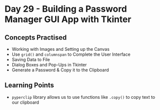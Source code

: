 # Day 29 - Building a Password Manager GUI App with Tkinter
## Concepts Practised
* Working with Images and Setting up the Canvas
* Use `grid()` and `columnspan` to Complete the User Interface
* Saving Data to File
* Dialog Boxes and Pop-Ups in Tkinter
* Generate a Password & Copy it to the Clipboard

## Learning Points
* `pyperclip` library allows us to use functions like `.copy()` to copy text to our clipboard
